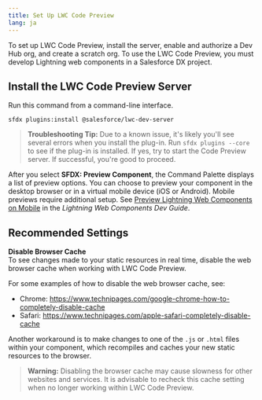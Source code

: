 ```yaml
---
title: Set Up LWC Code Preview
lang: ja
---
```


To set up LWC Code Preview, install the server, enable and authorize a Dev Hub org, and create a scratch org. To use the LWC Code Preview, you must develop Lightning web components in a Salesforce DX project.

## Install the LWC Code Preview Server

Run this command from a command-line interface.

```
sfdx plugins:install @salesforce/lwc-dev-server
```

> **Troubleshooting Tip:** Due to a known issue, it's likely you'll see several errors when you install the plug-in. Run `sfdx plugins --core` to see if the plug-in is installed. If yes, try to start the Code Preview server. If successful, you're good to proceed.

After you select **SFDX: Preview Component**, the Command Palette displays a list of preview options. You can choose to preview your component in the desktop browser or in a virtual mobile device (iOS or Android). Mobile previews require additional setup. See [Preview Lightning Web Components on Mobile](https://developer.salesforce.com/docs/component-library/documentation/en/lwc/lwc.mobile_extensions) in the _Lightning Web Components Dev Guide_.

## Recommended Settings

**Disable Browser Cache**  
To see changes made to your static resources in real time, disable the web browser cache when working with LWC Code Preview.

For some examples of how to disable the web browser cache, see:

- Chrome: https://www.technipages.com/google-chrome-how-to-completely-disable-cache
- Safari: https://www.technipages.com/apple-safari-completely-disable-cache

Another workaround is to make changes to one of the `.js` or `.html` files within your component, which recompiles and caches your new static resources to the browser.

> **Warning:** Disabling the browser cache may cause slowness for other websites and services. It is advisable to recheck this cache setting when no longer working within LWC Code Preview.
